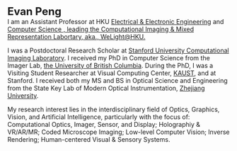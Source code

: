 <span style="font-size: 1.7em; font-weight: bold;">**Evan Peng**</span><br>
I am an Assistant Professor at HKU [Electrical & Electronic Engineering](https://www.eee.hku.hk/) and [Computer Science , leading the Computational Imaging & Mixed Representation Labortary, aka., WeLight@HKU.](http://weshapelight.com/)

I was a Postdoctoral Research Scholar at [Stanford University Computational Imaging Laboratory](http://computationalimaging.org/). I received my PhD in Computer Science from the Imager Lab, [the University of British Columbia](https://www.cs.ubc.ca/). During the PhD, I was a Visiting Student Researcher at Visual Computing Center, [KAUST](https://cemse.kaust.edu.sa/vcc/), and at Stanford. I received both my MS and BS in Optical Science and Engineering from the State Key Lab of Modern Optical Instrumentation, [Zhejiang University](http://www.zju.edu.cn/english/research/list.htm).

My research interest lies in the interdisciplinary field of Optics, Graphics, Vision, and Artificial Intelligence, particularly with the focus of: Computational Optics, Imager, Sensor, and Display; Holographiy & VR/AR/MR; Coded Microscope Imaging; Low-level Computer Vision; Inverse Rendering; Human-centered Visual & Sensory Systems.